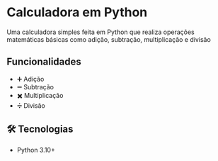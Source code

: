 # Calculadora em Python

Uma calculadora simples feita em Python que realiza operações matemáticas básicas como adição, subtração, multiplicação e divisão

## Funcionalidades

- ➕ Adição
- ➖ Subtração
- ✖️ Multiplicação
- ➗ Divisão

## 🛠️ Tecnologias

- Python 3.10+